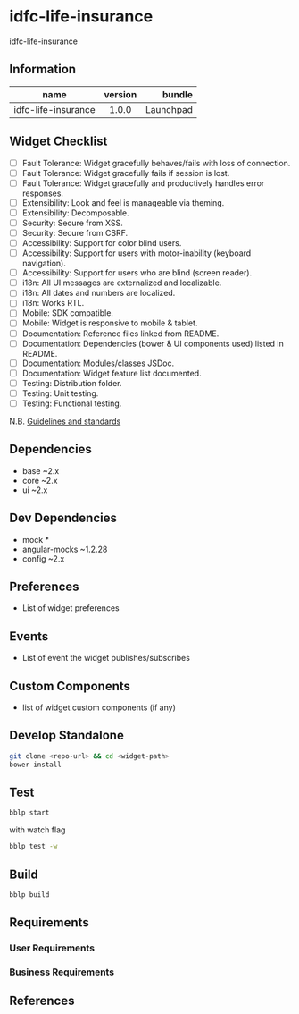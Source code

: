 # idfc-life-insurance
idfc-life-insurance

## Information

| name                  | version           | bundle           |
| ----------------------|:-----------------:| ----------------:|
| idfc-life-insurance        | 1.0.0 | Launchpad        |

## Widget Checklist

 - [ ] Fault Tolerance: Widget gracefully behaves/fails with loss of connection.
 - [ ] Fault Tolerance: Widget gracefully fails if session is lost.
 - [ ] Fault Tolerance: Widget gracefully and productively handles error responses.
 - [ ] Extensibility: Look and feel is manageable via theming.
 - [ ] Extensibility: Decomposable.
 - [ ] Security: Secure from XSS.
 - [ ] Security: Secure from CSRF.
 - [ ] Accessibility: Support for color blind users.
 - [ ] Accessibility: Support for users with motor-inability (keyboard navigation).
 - [ ] Accessibility: Support for users who are blind (screen reader).
 - [ ] i18n: All UI messages are externalized and localizable.
 - [ ] i18n: All dates and numbers are localized.
 - [ ] i18n: Works RTL.
 - [ ] Mobile: SDK compatible.
 - [ ] Mobile: Widget is responsive to mobile & tablet.
 - [ ] Documentation: Reference files linked from README.
 - [ ] Documentation: Dependencies (bower & UI components used) listed in README.
 - [ ] Documentation: Modules/classes JSDoc.
 - [ ] Documentation: Widget feature list documented.
 - [ ] Testing: Distribution folder.
 - [ ] Testing: Unit testing.
 - [ ] Testing: Functional testing.

N.B. [Guidelines and standards](https://stash.backbase.com/projects/LP/repos/workshops/browse)
## Dependencies

* base ~2.x
* core ~2.x
* ui ~2.x

## Dev Dependencies

* mock *
* angular-mocks ~1.2.28
* config ~2.x

## Preferences
- List of widget preferences

## Events
- List of event the widget publishes/subscribes

## Custom Components
- list of widget custom components (if any)

## Develop Standalone

```bash
git clone <repo-url> && cd <widget-path>
bower install
```

## Test

```bash
bblp start
```

with watch flag
```bash
bblp test -w
```


## Build

```bash
bblp build
```

## Requirements

### User Requirements

### Business Requirements

## References
